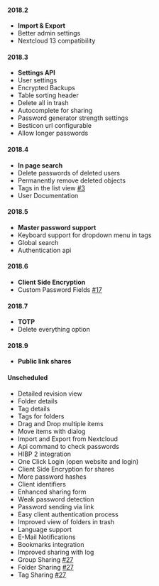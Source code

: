#### 2018.2
 - **Import & Export**
 - Better admin settings
 - Nextcloud 13 compatibility

#### 2018.3
 - **Settings API**
 - User settings
 - Encrypted Backups
 - Table sorting header
 - Delete all in trash
 - Autocomplete for sharing
 - Password generator strength settings
 - Besticon url configurable
 - Allow longer passwords

#### 2018.4
 - **In page search**
 - Delete passwords of deleted users
 - Permanently remove deleted objects
 - Tags in the list view [#3](https://github.com/marius-wieschollek/passwords/issues/3)
 - User Documentation

#### 2018.5
 - **Master password support**
 - Keyboard support for dropdown menu in tags
 - Global search
 - Authentication api

#### 2018.6
 - **Client Side Encryption**
 - Custom Password Fields [#17](https://github.com/marius-wieschollek/passwords/issues/17)

#### 2018.7
 - **TOTP**
 - Delete everything option

#### 2018.9
 - **Public link shares**

#### Unscheduled
 - Detailed revision view
 - Folder details
 - Tag details
 - Tags for folders
 - Drag and Drop multiple items
 - Move items with dialog
 - Import and Export from Nextcloud
 - Api command to check passwords
 - HIBP 2 integration
 - One Click Login (open website and login)
 - Client Side Encryption for shares
 - More password hashes
 - Client identifiers
 - Enhanced sharing form
 - Weak password detection
 - Password sending via link
 - Easy client authentication process
 - Improved view of folders in trash
 - Language support
 - E-Mail Notifications
 - Bookmarks integration
 - Improved sharing with log
 - Group Sharing [#27](https://github.com/marius-wieschollek/passwords/issues/27)
 - Folder Sharing [#27](https://github.com/marius-wieschollek/passwords/issues/27)
 - Tag Sharing [#27](https://github.com/marius-wieschollek/passwords/issues/27)